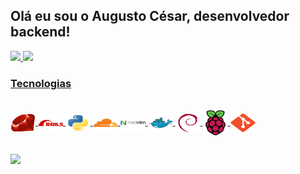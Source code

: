 <!-- - 👋 Hi, I’m Augusto (@augusto-cesar-dsr)
- 👀 I’m interested in Data Science
- 🌱 I’m currently learning Deaplearning and Data Science
- 💞️ I’m looking to collaborate on Projects
- 📫 How to reach me augusto_cesar.cc@hotmail.com -->

## Olá eu sou o Augusto César, desenvolvedor backend!

<div>
  <a href="https://github.com/augusto-cesar-dsr">
  <img height="180em" src="https://github-readme-stats.vercel.app/api?username=augusto-cesar-dsr&show_icons=true&theme=dark&include_all_commits=true&count_private=true"/>
  <img height="180em" src="https://github-readme-stats.vercel.app/api/top-langs/?username=augusto-cesar-dsr&layout=compact&langs_count=7&theme=dark"/>
</div>

### Tecnologias

<div style="display: inline_block"><br>
  <img align="center" alt="Guss-Ruby" height="30" width="40" src="https://raw.githubusercontent.com/devicons/devicon/refs/heads/master/icons/ruby/ruby-original.svg">
  <img align="center" alt="Guss-Rails" height="30" width="40" src="https://raw.githubusercontent.com/devicons/devicon/refs/heads/master/icons/rails/rails-plain-wordmark.svg">
  <img align="center" alt="Guss-Python" height="30" width="40" src="https://raw.githubusercontent.com/devicons/devicon/refs/heads/master/icons/python/python-original.svg">
  <img align="center" alt="Guss-cloudflare" height="30" width="40" src="https://raw.githubusercontent.com/devicons/devicon/refs/heads/master/icons/cloudflare/cloudflare-original.svg">
  <img align="center" alt="Guss-neovim" height="30" width="40" src="https://raw.githubusercontent.com/devicons/devicon/refs/heads/master/icons/neovim/neovim-original-wordmark.svg">
  <img align="center" alt="Guss-Docker" height="30" width="40" src="https://raw.githubusercontent.com/devicons/devicon/refs/heads/master/icons/docker/docker-original.svg">
  <img align="center" alt="Guss-Debian" height="30" width="40" src="https://raw.githubusercontent.com/devicons/devicon/refs/heads/master/icons/debian/debian-original.svg">
  <img align="center" alt="Guss-Rasp" height="40" width="auto" src="https://raw.githubusercontent.com/devicons/devicon/master/icons/raspberrypi/raspberrypi-original.svg">
  <img align="center" alt="Guss-Git" height="30" width="40" src="https://raw.githubusercontent.com/devicons/devicon/refs/heads/master/icons/git/git-original.svg">
</div>
  
  ##
 
<div> 
  <!--a href="https://www.youtube.com/" target="_blank"><img src="https://img.shields.io/badge/YouTube-FF0000?style=for-the-badge&logo=youtube&logoColor=white" target="_blank"></a>
  <a href="https://instagram.com/" target="_blank"><img src="https://img.shields.io/badge/-Instagram-%23E4405F?style=for-the-badge&logo=instagram&logoColor=white" target="_blank"></a>
  <a href="https://www.twitch.tv/" target="_blank"><img src="https://img.shields.io/badge/Twitch-9146FF?style=for-the-badge&logo=twitch&logoColor=white" target="_blank"></a>
  <a href="https://discord.gg/" target="_blank"><img src="https://img.shields.io/badge/Discord-7289DA?style=for-the-badge&logo=discord&logoColor=white" target="_blank"></a> 
  <a href = "mailto:augusto_cesar.cc@hotmail.com"><img src="https://img.shields.io/badge/-Gmail-%23333?style=for-the-badge&logo=gmail&logoColor=white" target="_blank"></a-->
  <a href="https://www.linkedin.com/in/augusto-cesar-dsr" target="_blank"><img src="https://img.shields.io/badge/-LinkedIn-%230077B5?style=for-the-badge&logo=linkedin&logoColor=white" target="_blank"></a> 
</div>
